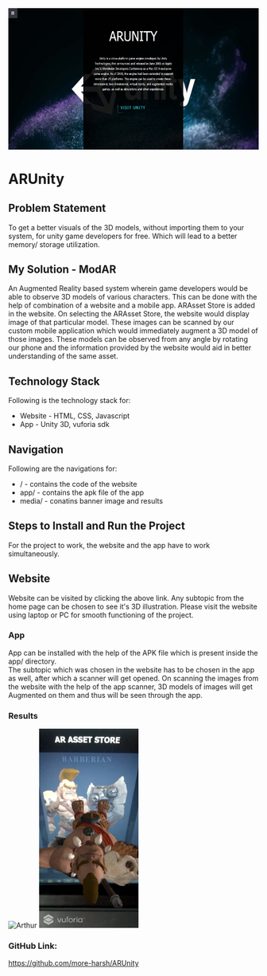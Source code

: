 <img src="media/Banner.jpeg" alt="My cool logo"/>
<h1>ARUnity</h1>
<h2>Problem Statement</h2>
<p>To get a better visuals of the 3D models, without importing them to your system, for unity game developers for free. Which will lead to a better memory/ storage utilization. </p>

<h2>My Solution - ModAR</h2>
<p>An Augmented Reality based system wherein game developers would be able to observe 3D models of various characters. This can be done with the help of combination of a website and a mobile app. ARAsset Store is added in the website. On selecting the ARAsset Store, the website would display image of that particular model. These images can be scanned by our custom mobile application which would immediately augment a 3D model of those images. These models can be observed from any angle by rotating our phone and the information provided by the website would aid in better understanding of the same asset.</p>

<h2>Technology Stack</h2>
Following is the technology stack for:

* Website - HTML, CSS, Javascript
* App - Unity 3D, vuforia sdk


<h2>Navigation</h2>
Following are the navigations for:

* / - contains the code of the website
* app/ - contains the apk file of the app
* media/ - conatins banner image and results

<h2>Steps to Install and Run the Project</h2>
For the project to work, the website and the app have to work simultaneously.

<h2>Website</h2>
Website can be visited by clicking the above link. Any subtopic from the home page can be chosen to see it's 3D illustration. Please visit the website using laptop or PC for smooth functioning of the project.

<h3>App</h3>
App can be installed with the help of the APK file which is present inside the app/ directory.  
<br />
The subtopic which was chosen in the website has to be chosen in the app as well, after which a scanner will get opened. On scanning the images from the website with the help of the app scanner, 3D models of images will get Augmented on them and thus will be seen through the app. 

<h3>Results</h3>
<img src="media/Arthor.jpeg" alt="Arthur" width="200" height="400" />
<img src="media/Barberian.jpeg" alt="Barberian" width="200" height="400"/>

<h3>GitHub Link: </h3> <a href="https://github.com/more-harsh/ARUnity"> https://github.com/more-harsh/ARUnity </a>
